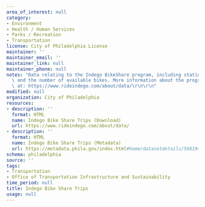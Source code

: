 ```yaml
---
area_of_interest: null
category:
- Environment
- Health / Human Services
- Parks / Recreation
- Transportation
license: City of Philadelphia License
maintainer: ''
maintainer_email: ''
maintainer_link: null
maintainer_phone: null
notes: "Data relating to the Indego BikeShare program, including station locations\
  \ and the number of available bikes. More information about the program is available\
  \ at: https://www.rideindego.com/about/data/\r\n\r\n"
modified: null
organization: City of Philadelphia
resources:
- description: ''
  format: HTML
  name: Indego Bike Share Trips (Download)
  url: https://www.rideindego.com/about/data/
- description: ''
  format: HTML
  name: Indego Bike Share Trips (Metadata)
  url: https://metadata.phila.gov/index.html#home/datasetdetails/568194194104b2030775f891/representationdetails/568404a3dd7e8b775fc968f1/
schema: philadelphia
source: ''
tags:
- Transportation
- Office of Transportation Infrastructure and Sustainability
time_period: null
title: Indego Bike Share Trips
usage: null
---
```

